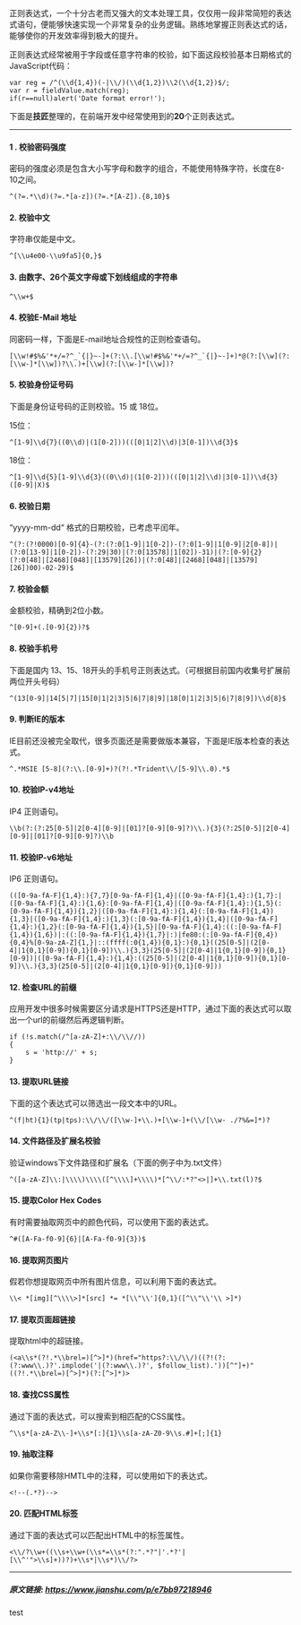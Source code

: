 正则表达式，一个十分古老而又强大的文本处理工具，仅仅用一段非常简短的表达式语句，便能够快速实现一个非常复杂的业务逻辑。熟练地掌握正则表达式的话，能够使你的开发效率得到极大的提升。

正则表达式经常被用于字段或任意字符串的校验，如下面这段校验基本日期格式的JavaScript代码：

    var reg = /^(\\d{1,4})(-|\\/)(\\d{1,2})\\2(\\d{1,2})$/; 
    var r = fieldValue.match(reg);             
    if(r==null)alert('Date format error!');           
    

下面是**技匠**整理的，在前端开发中经常使用到的**20**个正则表达式。

* * *

#### **1 . 校验密码强度**

密码的强度必须是包含大小写字母和数字的组合，不能使用特殊字符，长度在8-10之间。

    ^(?=.*\\d)(?=.*[a-z])(?=.*[A-Z]).{8,10}$
    

#### **2\. 校验中文**

字符串仅能是中文。

    ^[\\u4e00-\\u9fa5]{0,}$
    

#### **3\. 由数字、26个英文字母或下划线组成的字符串**

    ^\\w+$
    

#### **4\. 校验E-Mail 地址**

同密码一样，下面是E-mail地址合规性的正则检查语句。

    [\\w!#$%&'*+/=?^_`{|}~-]+(?:\\.[\\w!#$%&'*+/=?^_`{|}~-]+)*@(?:[\\w](?:[\\w-]*[\\w])?\\.)+[\\w](?:[\\w-]*[\\w])?
    

#### **5\. 校验身份证号码**

下面是身份证号码的正则校验。15 或 18位。

15位：

    ^[1-9]\\d{7}((0\\d)|(1[0-2]))(([0|1|2]\\d)|3[0-1])\\d{3}$
    

18位：

    ^[1-9]\\d{5}[1-9]\\d{3}((0\\d)|(1[0-2]))(([0|1|2]\\d)|3[0-1])\\d{3}([0-9]|X)$
    

#### **6\. 校验日期**

“yyyy-mm-dd“ 格式的日期校验，已考虑平闰年。

    ^(?:(?!0000)[0-9]{4}-(?:(?:0[1-9]|1[0-2])-(?:0[1-9]|1[0-9]|2[0-8])|(?:0[13-9]|1[0-2])-(?:29|30)|(?:0[13578]|1[02])-31)|(?:[0-9]{2}(?:0[48]|[2468][048]|[13579][26])|(?:0[48]|[2468][048]|[13579][26])00)-02-29)$
    

#### **7\. 校验金额**

金额校验，精确到2位小数。

    ^[0-9]+(.[0-9]{2})?$
    

#### **8\. 校验手机号**

下面是国内 13、15、18开头的手机号正则表达式。（可根据目前国内收集号扩展前两位开头号码）

    ^(13[0-9]|14[5|7]|15[0|1|2|3|5|6|7|8|9]|18[0|1|2|3|5|6|7|8|9])\\d{8}$
    

#### **9\. 判断IE的版本**

IE目前还没被完全取代，很多页面还是需要做版本兼容，下面是IE版本检查的表达式。

    ^.*MSIE [5-8](?:\\.[0-9]+)?(?!.*Trident\\/[5-9]\\.0).*$
    

#### **10\. 校验IP-v4地址**

IP4 正则语句。

    \\b(?:(?:25[0-5]|2[0-4][0-9]|[01]?[0-9][0-9]?)\\.){3}(?:25[0-5]|2[0-4][0-9]|[01]?[0-9][0-9]?)\\b
    

#### **11\. 校验IP-v6地址**

IP6 正则语句。

    (([0-9a-fA-F]{1,4}:){7,7}[0-9a-fA-F]{1,4}|([0-9a-fA-F]{1,4}:){1,7}:|([0-9a-fA-F]{1,4}:){1,6}:[0-9a-fA-F]{1,4}|([0-9a-fA-F]{1,4}:){1,5}(:[0-9a-fA-F]{1,4}){1,2}|([0-9a-fA-F]{1,4}:){1,4}(:[0-9a-fA-F]{1,4}){1,3}|([0-9a-fA-F]{1,4}:){1,3}(:[0-9a-fA-F]{1,4}){1,4}|([0-9a-fA-F]{1,4}:){1,2}(:[0-9a-fA-F]{1,4}){1,5}|[0-9a-fA-F]{1,4}:((:[0-9a-fA-F]{1,4}){1,6})|:((:[0-9a-fA-F]{1,4}){1,7}|:)|fe80:(:[0-9a-fA-F]{0,4}){0,4}%[0-9a-zA-Z]{1,}|::(ffff(:0{1,4}){0,1}:){0,1}((25[0-5]|(2[0-4]|1{0,1}[0-9]){0,1}[0-9])\\.){3,3}(25[0-5]|(2[0-4]|1{0,1}[0-9]){0,1}[0-9])|([0-9a-fA-F]{1,4}:){1,4}:((25[0-5]|(2[0-4]|1{0,1}[0-9]){0,1}[0-9])\\.){3,3}(25[0-5]|(2[0-4]|1{0,1}[0-9]){0,1}[0-9]))
    

#### **12\. 检查URL的前缀**

应用开发中很多时候需要区分请求是HTTPS还是HTTP，通过下面的表达式可以取出一个url的前缀然后再逻辑判断。

    if (!s.match(/^[a-zA-Z]+:\\/\\//))
    {
        s = 'http://' + s;
    }
    

#### **13\. 提取URL链接**

下面的这个表达式可以筛选出一段文本中的URL。

    ^(f|ht){1}(tp|tps):\\/\\/([\\w-]+\\.)+[\\w-]+(\\/[\\w- ./?%&=]*)?
    

#### **14\. 文件路径及扩展名校验**

验证windows下文件路径和扩展名（下面的例子中为.txt文件）

    ^([a-zA-Z]\\:|\\\\)\\\\([^\\\\]+\\\\)*[^\\/:*?"<>|]+\\.txt(l)?$
    

#### **15\. 提取Color Hex Codes**

有时需要抽取网页中的颜色代码，可以使用下面的表达式。

    ^#([A-Fa-f0-9]{6}|[A-Fa-f0-9]{3})$
    

#### **16\. 提取网页图片**

假若你想提取网页中所有图片信息，可以利用下面的表达式。

    \\< *[img][^\\\\>]*[src] *= *[\\"\\']{0,1}([^\\"\\'\\ >]*)
    

#### **17\. 提取页面超链接**

提取html中的超链接。

    (<a\\s*(?!.*\\brel=)[^>]*)(href="https?:\\/\\/)((?!(?:(?:www\\.)?'.implode('|(?:www\\.)?', $follow_list).'))[^"]+)"((?!.*\\brel=)[^>]*)(?:[^>]*)>
    

#### **18\. 查找CSS属性**

通过下面的表达式，可以搜索到相匹配的CSS属性。

    ^\\s*[a-zA-Z\\-]+\\s*[:]{1}\\s[a-zA-Z0-9\\s.#]+[;]{1}
    

#### **19\. 抽取注释**

如果你需要移除HMTL中的注释，可以使用如下的表达式。

    <!--(.*?)-->
    

#### **20\. 匹配HTML标签**

通过下面的表达式可以匹配出HTML中的标签属性。

    <\\/?\\w+((\\s+\\w+(\\s*=\\s*(?:".*?"|'.*?'|[\\^'">\\s]+))?)+\\s*|\\s*)\\/?>
    

* * *

##### 原文链接: https://www.jianshu.com/p/e7bb97218946
test
